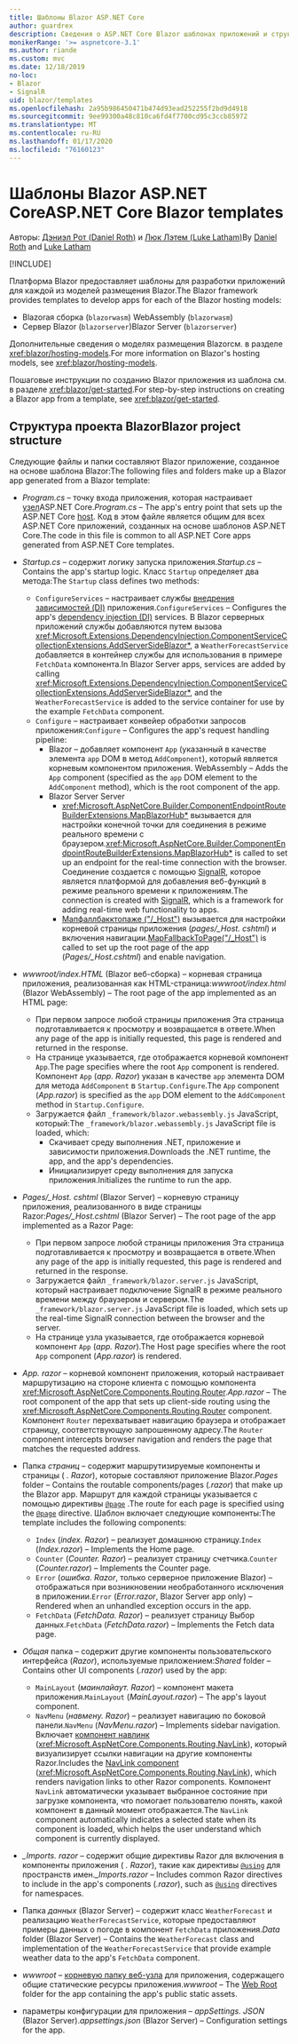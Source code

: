 ```yaml
---
title: Шаблоны Blazor ASP.NET Core
author: guardrex
description: Сведения о ASP.NET Core Blazor шаблонах приложений и структуре проекта Blazor.
monikerRange: '>= aspnetcore-3.1'
ms.author: riande
ms.custom: mvc
ms.date: 12/18/2019
no-loc:
- Blazor
- SignalR
uid: blazor/templates
ms.openlocfilehash: 2a95b986450471b474d93ead252255f2bd9d4918
ms.sourcegitcommit: 9ee99300a48c810ca6fd4f7700cd95c3ccb85972
ms.translationtype: MT
ms.contentlocale: ru-RU
ms.lasthandoff: 01/17/2020
ms.locfileid: "76160123"
---
```

# <a name="aspnet-core-opno-locblazor-templates"></a><span data-ttu-id="ea098-103">Шаблоны Blazor ASP.NET Core</span><span class="sxs-lookup"><span data-stu-id="ea098-103">ASP.NET Core Blazor templates</span></span>

<span data-ttu-id="ea098-104">Авторы: [Дэниэл Рот (Daniel Roth)](https://github.com/danroth27) и [Люк Лэтем (Luke Latham)](https://github.com/guardrex)</span><span class="sxs-lookup"><span data-stu-id="ea098-104">By [Daniel Roth](https://github.com/danroth27) and [Luke Latham](https://github.com/guardrex)</span></span>

[!INCLUDE[](~/includes/blazorwasm-preview-notice.md)]

<span data-ttu-id="ea098-105">Платформа Blazor предоставляет шаблоны для разработки приложений для каждой из моделей размещения Blazor.</span><span class="sxs-lookup"><span data-stu-id="ea098-105">The Blazor framework provides templates to develop apps for each of the Blazor hosting models:</span></span>

* Blazor<span data-ttu-id="ea098-106">ая сборка (`blazorwasm`)</span><span class="sxs-lookup"><span data-stu-id="ea098-106"> WebAssembly (`blazorwasm`)</span></span>
* <span data-ttu-id="ea098-107">Сервер Blazor (`blazorserver`)</span><span class="sxs-lookup"><span data-stu-id="ea098-107">Blazor Server (`blazorserver`)</span></span>

<span data-ttu-id="ea098-108">Дополнительные сведения о моделях размещения Blazorсм. в разделе <xref:blazor/hosting-models>.</span><span class="sxs-lookup"><span data-stu-id="ea098-108">For more information on Blazor's hosting models, see <xref:blazor/hosting-models>.</span></span>

<span data-ttu-id="ea098-109">Пошаговые инструкции по созданию Blazor приложения из шаблона см. в разделе <xref:blazor/get-started>.</span><span class="sxs-lookup"><span data-stu-id="ea098-109">For step-by-step instructions on creating a Blazor app from a template, see <xref:blazor/get-started>.</span></span>

## <a name="opno-locblazor-project-structure"></a><span data-ttu-id="ea098-110">Структура проекта Blazor</span><span class="sxs-lookup"><span data-stu-id="ea098-110">Blazor project structure</span></span>

<span data-ttu-id="ea098-111">Следующие файлы и папки составляют Blazor приложение, созданное на основе шаблона Blazor:</span><span class="sxs-lookup"><span data-stu-id="ea098-111">The following files and folders make up a Blazor app generated from a Blazor template:</span></span>

* <span data-ttu-id="ea098-112">*Program.cs* &ndash; точку входа приложения, которая настраивает [узел](xref:fundamentals/host/generic-host)ASP.NET Core.</span><span class="sxs-lookup"><span data-stu-id="ea098-112">*Program.cs* &ndash; The app's entry point that sets up the ASP.NET Core [host](xref:fundamentals/host/generic-host).</span></span> <span data-ttu-id="ea098-113">Код в этом файле является общим для всех ASP.NET Core приложений, созданных на основе шаблонов ASP.NET Core.</span><span class="sxs-lookup"><span data-stu-id="ea098-113">The code in this file is common to all ASP.NET Core apps generated from ASP.NET Core templates.</span></span>

* <span data-ttu-id="ea098-114">*Startup.cs* &ndash; содержит логику запуска приложения.</span><span class="sxs-lookup"><span data-stu-id="ea098-114">*Startup.cs* &ndash; Contains the app's startup logic.</span></span> <span data-ttu-id="ea098-115">Класс `Startup` определяет два метода:</span><span class="sxs-lookup"><span data-stu-id="ea098-115">The `Startup` class defines two methods:</span></span>

  * <span data-ttu-id="ea098-116">`ConfigureServices` &ndash; настраивает службы [внедрения зависимостей (DI)](xref:fundamentals/dependency-injection) приложения.</span><span class="sxs-lookup"><span data-stu-id="ea098-116">`ConfigureServices` &ndash; Configures the app's [dependency injection (DI)](xref:fundamentals/dependency-injection) services.</span></span> <span data-ttu-id="ea098-117">В Blazor серверных приложений службы добавляются путем вызова <xref:Microsoft.Extensions.DependencyInjection.ComponentServiceCollectionExtensions.AddServerSideBlazor*>, а `WeatherForecastService` добавляется в контейнер службы для использования в примере `FetchData` компонента.</span><span class="sxs-lookup"><span data-stu-id="ea098-117">In Blazor Server apps, services are added by calling <xref:Microsoft.Extensions.DependencyInjection.ComponentServiceCollectionExtensions.AddServerSideBlazor*>, and the `WeatherForecastService` is added to the service container for use by the example `FetchData` component.</span></span>
  * <span data-ttu-id="ea098-118">`Configure` &ndash; настраивает конвейер обработки запросов приложения:</span><span class="sxs-lookup"><span data-stu-id="ea098-118">`Configure` &ndash; Configures the app's request handling pipeline:</span></span>
    * Blazor<span data-ttu-id="ea098-119"> &ndash; добавляет компонент `App` (указанный в качестве элемента `app` DOM в метод `AddComponent`), который является корневым компонентом приложения.</span><span class="sxs-lookup"><span data-stu-id="ea098-119"> WebAssembly &ndash; Adds the `App` component (specified as the `app` DOM element to the `AddComponent` method), which is the root component of the app.</span></span>
    * Blazor<span data-ttu-id="ea098-120"> Server</span><span class="sxs-lookup"><span data-stu-id="ea098-120"> Server</span></span>
      * <span data-ttu-id="ea098-121"><xref:Microsoft.AspNetCore.Builder.ComponentEndpointRouteBuilderExtensions.MapBlazorHub*> вызывается для настройки конечной точки для соединения в режиме реального времени с браузером.</span><span class="sxs-lookup"><span data-stu-id="ea098-121"><xref:Microsoft.AspNetCore.Builder.ComponentEndpointRouteBuilderExtensions.MapBlazorHub*> is called to set up an endpoint for the real-time connection with the browser.</span></span> <span data-ttu-id="ea098-122">Соединение создается с помощью [SignalR](xref:signalr/introduction), которое является платформой для добавления веб-функций в режиме реального времени к приложениям.</span><span class="sxs-lookup"><span data-stu-id="ea098-122">The connection is created with [SignalR](xref:signalr/introduction), which is a framework for adding real-time web functionality to apps.</span></span>
      * <span data-ttu-id="ea098-123">[Мапфаллбакктопаже ("/_Host")](xref:Microsoft.AspNetCore.Builder.RazorPagesEndpointRouteBuilderExtensions.MapFallbackToPage*) вызывается для настройки корневой страницы приложения (*pages/_Host. cshtml*) и включения навигации.</span><span class="sxs-lookup"><span data-stu-id="ea098-123">[MapFallbackToPage("/_Host")](xref:Microsoft.AspNetCore.Builder.RazorPagesEndpointRouteBuilderExtensions.MapFallbackToPage*) is called to set up the root page of the app (*Pages/_Host.cshtml*) and enable navigation.</span></span>

* <span data-ttu-id="ea098-124">*wwwroot/index.HTML* (Blazor веб-сборка) &ndash; корневая страница приложения, реализованная как HTML-страница:</span><span class="sxs-lookup"><span data-stu-id="ea098-124">*wwwroot/index.html* (Blazor WebAssembly) &ndash; The root page of the app implemented as an HTML page:</span></span>
  * <span data-ttu-id="ea098-125">При первом запросе любой страницы приложения Эта страница подготавливается к просмотру и возвращается в ответе.</span><span class="sxs-lookup"><span data-stu-id="ea098-125">When any page of the app is initially requested, this page is rendered and returned in the response.</span></span>
  * <span data-ttu-id="ea098-126">На странице указывается, где отображается корневой компонент `App`.</span><span class="sxs-lookup"><span data-stu-id="ea098-126">The page specifies where the root `App` component is rendered.</span></span> <span data-ttu-id="ea098-127">Компонент `App` (*app. Razor*) указан в качестве `app` элемента DOM для метода `AddComponent` в `Startup.Configure`.</span><span class="sxs-lookup"><span data-stu-id="ea098-127">The `App` component (*App.razor*) is specified as the `app` DOM element to the `AddComponent` method in `Startup.Configure`.</span></span>
  * <span data-ttu-id="ea098-128">Загружается файл `_framework/blazor.webassembly.js` JavaScript, который:</span><span class="sxs-lookup"><span data-stu-id="ea098-128">The `_framework/blazor.webassembly.js` JavaScript file is loaded, which:</span></span>
    * <span data-ttu-id="ea098-129">Скачивает среду выполнения .NET, приложение и зависимости приложения.</span><span class="sxs-lookup"><span data-stu-id="ea098-129">Downloads the .NET runtime, the app, and the app's dependencies.</span></span>
    * <span data-ttu-id="ea098-130">Инициализирует среду выполнения для запуска приложения.</span><span class="sxs-lookup"><span data-stu-id="ea098-130">Initializes the runtime to run the app.</span></span>

* <span data-ttu-id="ea098-131">*Pages/_Host. cshtml* (Blazor Server) &ndash; корневую страницу приложения, реализованного в виде страницы Razor:</span><span class="sxs-lookup"><span data-stu-id="ea098-131">*Pages/_Host.cshtml* (Blazor Server) &ndash; The root page of the app implemented as a Razor Page:</span></span>
  * <span data-ttu-id="ea098-132">При первом запросе любой страницы приложения Эта страница подготавливается к просмотру и возвращается в ответе.</span><span class="sxs-lookup"><span data-stu-id="ea098-132">When any page of the app is initially requested, this page is rendered and returned in the response.</span></span>
  * <span data-ttu-id="ea098-133">Загружается файл `_framework/blazor.server.js` JavaScript, который настраивает подключение SignalR в режиме реального времени между браузером и сервером.</span><span class="sxs-lookup"><span data-stu-id="ea098-133">The `_framework/blazor.server.js` JavaScript file is loaded, which sets up the real-time SignalR connection between the browser and the server.</span></span>
  * <span data-ttu-id="ea098-134">На странице узла указывается, где отображается корневой компонент `App` (*app. Razor*).</span><span class="sxs-lookup"><span data-stu-id="ea098-134">The Host page specifies where the root `App` component (*App.razor*) is rendered.</span></span>

* <span data-ttu-id="ea098-135">*App. razor* &ndash; корневой компонент приложения, который настраивает маршрутизацию на стороне клиента с помощью компонента <xref:Microsoft.AspNetCore.Components.Routing.Router>.</span><span class="sxs-lookup"><span data-stu-id="ea098-135">*App.razor* &ndash; The root component of the app that sets up client-side routing using the <xref:Microsoft.AspNetCore.Components.Routing.Router> component.</span></span> <span data-ttu-id="ea098-136">Компонент `Router` перехватывает навигацию браузера и отображает страницу, соответствующую запрошенному адресу.</span><span class="sxs-lookup"><span data-stu-id="ea098-136">The `Router` component intercepts browser navigation and renders the page that matches the requested address.</span></span>

* <span data-ttu-id="ea098-137">Папка *страниц* &ndash; содержит маршрутизируемые компоненты и страницы ( *. Razor*), которые составляют приложение Blazor.</span><span class="sxs-lookup"><span data-stu-id="ea098-137">*Pages* folder &ndash; Contains the routable components/pages (*.razor*) that make up the Blazor app.</span></span> <span data-ttu-id="ea098-138">Маршрут для каждой страницы указывается с помощью директивы [`@page`](xref:mvc/views/razor#page) .</span><span class="sxs-lookup"><span data-stu-id="ea098-138">The route for each page is specified using the [`@page`](xref:mvc/views/razor#page) directive.</span></span> <span data-ttu-id="ea098-139">Шаблон включает следующие компоненты:</span><span class="sxs-lookup"><span data-stu-id="ea098-139">The template includes the following components:</span></span>
  * <span data-ttu-id="ea098-140">`Index` (*index. Razor*) &ndash; реализует домашнюю страницу.</span><span class="sxs-lookup"><span data-stu-id="ea098-140">`Index` (*Index.razor*) &ndash; Implements the Home page.</span></span>
  * <span data-ttu-id="ea098-141">`Counter` (*Counter. Razor*) &ndash; реализует страницу счетчика.</span><span class="sxs-lookup"><span data-stu-id="ea098-141">`Counter` (*Counter.razor*) &ndash; Implements the Counter page.</span></span>
  * <span data-ttu-id="ea098-142">`Error` (*ошибка. Razor*, только серверное приложение Blazor) &ndash; отображаться при возникновении необработанного исключения в приложении.</span><span class="sxs-lookup"><span data-stu-id="ea098-142">`Error` (*Error.razor*, Blazor Server app only) &ndash; Rendered when an unhandled exception occurs in the app.</span></span>
  * <span data-ttu-id="ea098-143">`FetchData` (*FetchData. Razor*) &ndash; реализует страницу Выбор данных.</span><span class="sxs-lookup"><span data-stu-id="ea098-143">`FetchData` (*FetchData.razor*) &ndash; Implements the Fetch data page.</span></span>

* <span data-ttu-id="ea098-144">*Общая* папка &ndash; содержит другие компоненты пользовательского интерфейса (*Razor*), используемые приложением:</span><span class="sxs-lookup"><span data-stu-id="ea098-144">*Shared* folder &ndash; Contains other UI components (*.razor*) used by the app:</span></span>
  * <span data-ttu-id="ea098-145">`MainLayout` (*маинлайаут. Razor*) &ndash; компонент макета приложения.</span><span class="sxs-lookup"><span data-stu-id="ea098-145">`MainLayout` (*MainLayout.razor*) &ndash; The app's layout component.</span></span>
  * <span data-ttu-id="ea098-146">`NavMenu` (*навмену. Razor*) &ndash; реализует навигацию по боковой панели.</span><span class="sxs-lookup"><span data-stu-id="ea098-146">`NavMenu` (*NavMenu.razor*) &ndash; Implements sidebar navigation.</span></span> <span data-ttu-id="ea098-147">Включает [компонент навлинк](xref:blazor/routing#navlink-component) (<xref:Microsoft.AspNetCore.Components.Routing.NavLink>), который визуализирует ссылки навигации на другие компоненты Razor.</span><span class="sxs-lookup"><span data-stu-id="ea098-147">Includes the [NavLink component](xref:blazor/routing#navlink-component) (<xref:Microsoft.AspNetCore.Components.Routing.NavLink>), which renders navigation links to other Razor components.</span></span> <span data-ttu-id="ea098-148">Компонент `NavLink` автоматически указывает выбранное состояние при загрузке компонента, что помогает пользователю понять, какой компонент в данный момент отображается.</span><span class="sxs-lookup"><span data-stu-id="ea098-148">The `NavLink` component automatically indicates a selected state when its component is loaded, which helps the user understand which component is currently displayed.</span></span>

* <span data-ttu-id="ea098-149">*_Imports. razor* &ndash; содержит общие директивы Razor для включения в компоненты приложения ( *. Razor*), такие как директивы [`@using`](xref:mvc/views/razor#using) для пространств имен.</span><span class="sxs-lookup"><span data-stu-id="ea098-149">*_Imports.razor* &ndash; Includes common Razor directives to include in the app's components (*.razor*), such as [`@using`](xref:mvc/views/razor#using) directives for namespaces.</span></span>

* <span data-ttu-id="ea098-150">Папка *данных* (Blazor Server) &ndash; содержит класс `WeatherForecast` и реализацию `WeatherForecastService`, которые предоставляют примеры данных о погоде в компонент `FetchData` приложения.</span><span class="sxs-lookup"><span data-stu-id="ea098-150">*Data* folder (Blazor Server) &ndash; Contains the `WeatherForecast` class and implementation of the `WeatherForecastService` that provide example weather data to the app's `FetchData` component.</span></span>

* <span data-ttu-id="ea098-151">*wwwroot* &ndash; [корневую папку веб-узла](xref:fundamentals/index#web-root) для приложения, содержащего общие статические ресурсы приложения.</span><span class="sxs-lookup"><span data-stu-id="ea098-151">*wwwroot* &ndash; The [Web Root](xref:fundamentals/index#web-root) folder for the app containing the app's public static assets.</span></span>

* <span data-ttu-id="ea098-152">параметры конфигурации для приложения &ndash; *appSettings. JSON* (Blazor Server).</span><span class="sxs-lookup"><span data-stu-id="ea098-152">*appsettings.json* (Blazor Server) &ndash; Configuration settings for the app.</span></span>
